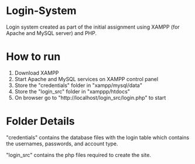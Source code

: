 # Login-System
Login system created as part of the initial assignment using XAMPP (for Apache and MySQL server) and PHP.

# How to run
1. Download XAMPP
2. Start Apache and MySQL services on XAMPP control panel
3. Store the "credentials" folder in "xampp/mysql/data"
4. Store the "login_src" folder in "xamppp/htdocs"
5. On browser go to "http://localhost/login_src/login.php" to start

# Folder Details
"credentials" contains the database files with the login table which contains the usernames, passwords, and account type.

"login_src" contains the php files required to create the site.

